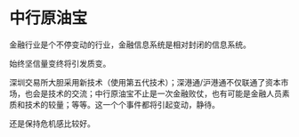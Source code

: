 # 中行原油宝
金融行业是个不停变动的行业，金融信息系统是相对封闭的信息系统。

始终坚信量变终将引发质变。

深圳交易所大胆采用新技术（使用第五代技术）；深港通/沪港通不仅联通了资本市场，也会是技术的交流；中行原油宝不止是一次金融败仗，也有可能是金融人员素质和技术的较量；等等。这一个个事件都将引起变动，静待。

还是保持危机感比较好。

